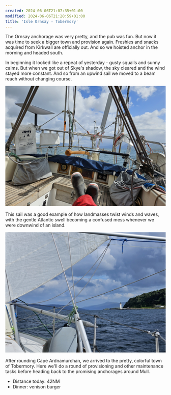 ```yaml
---
created: 2024-06-06T21:07:35+01:00
modified: 2024-06-06T21:20:59+01:00
title: 'Isle Ornsay - Tobermory'
---
```


The Ornsay anchorage was very pretty, and the pub was fun. But now it was time to seek a bigger town and provision again. Freshies and snacks acquired from Kirkwall are officially out. And so we hoisted anchor in the morning and headed south.

In beginning it looked like a repeat of yesterday - gusty squalls and sunny calms. But when we got out of Skye's shadow, the sky cleared and the wind stayed more constant. And so from an upwind sail we moved to a beam reach without changing course.

![Image](../2024/0d571a59cf2e7163dd5f742fa148aea5.jpg) 

This sail was a good example of how landmasses twist winds and waves, with the gentle Atlantic swell becoming a confused mess whenever we were downwind of an island.

![Image](../2024/1757f6db62b3378c22ec46da878c5926.jpg) 

After rounding Cape Ardnamurchan, we arrived to the pretty, colorful town of Tobermory. Here we'll do a round of provisioning and other maintenance tasks before heading back to the promising anchorages around Mull.

* Distance today: 42NM
* Dinner: venison burger
